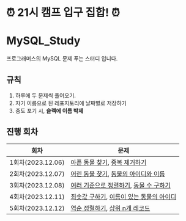 # ⏰ 21시 캠프 입구 집합! ⏰

# MySQL_Study
프로그래머스의 MySQL 문제 푸는 스터디 입니다.

## 규칙
1. 하루에 두 문제씩 풀어오기.
1. 자기 이름으로 된 레포지토리에 날짜별로 저장하기
1. 중도 포기 시, **슬랙에 이름 박제**

## 진행 회차

| 회차               | 문제                                                                                                                                                                                                                                  |
|------------------|----------------------------------------------------------------------------------------------------------------------------------------------------------------------------------------------------------------------------------------------------|
| 1회차(2023.12.06)  | [아픈 동물 찾기](https://school.programmers.co.kr/learn/courses/30/lessons/59036), [중복 제거하기](https://school.programmers.co.kr/learn/courses/30/lessons/59408)            |
| 2회차(2023.12.07)  | [어린 동물 찾기](https://school.programmers.co.kr/learn/courses/30/lessons/59037), [동물의 아이디와 이름](https://school.programmers.co.kr/learn/courses/30/lessons/59403)            |
| 3회차(2023.12.08)  | [여러 기준으로 정렬하기](https://school.programmers.co.kr/learn/courses/30/lessons/59404), [동물 수 구하기](https://school.programmers.co.kr/learn/courses/30/lessons/59406)            |
| 4회차(2023.12.11)  | [최솟값 구하기](https://school.programmers.co.kr/learn/courses/30/lessons/59038), [이름이 있는 동물의 아이디](https://school.programmers.co.kr/learn/courses/30/lessons/59407)            |
| 5회차(2023.12.12)  | [역순 정렬하기](https://school.programmers.co.kr/learn/courses/30/lessons/59035), [상위 n개 레코드](https://school.programmers.co.kr/learn/courses/30/lessons/59405)            |


